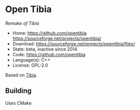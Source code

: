 # Open Tibia

_Remake of Tibia_

- Home: https://github.com/opentibia https://sourceforge.net/projects/opentibia/
- Download: https://sourceforge.net/projects/opentibia/files/
- State: beta, inactive since 2014
- Code: https://github.com/opentibia
- Language(s): C++
- License: GPL-2.0

Based on [Tibia](http://tibia.wikia.com/wiki/CipSoft_GmbH).

## Building

Uses CMake